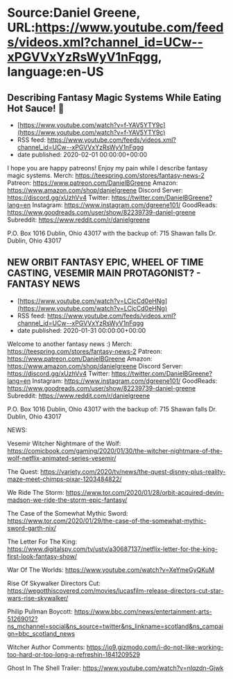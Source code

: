 # Source:Daniel Greene, URL:https://www.youtube.com/feeds/videos.xml?channel_id=UCw--xPGVVxYzRsWyV1nFqgg, language:en-US

## Describing Fantasy Magic Systems While Eating Hot Sauce! 🥵
 - [https://www.youtube.com/watch?v=f-YAV5YTY9c](https://www.youtube.com/watch?v=f-YAV5YTY9c)
 - RSS feed: https://www.youtube.com/feeds/videos.xml?channel_id=UCw--xPGVVxYzRsWyV1nFqgg
 - date published: 2020-02-01 00:00:00+00:00

I hope you are happy patreons! Enjoy my pain while I describe fantasy magic systems. 
Merch: https://teespring.com/stores/fantasy-news-2
Patreon: https://www.patreon.com/DanielBGreene
Amazon: https://www.amazon.com/shop/danielgreene
Discord Server: https://discord.gg/xUzhVv4
Twitter: https://twitter.com/DanielBGreene?lang=en
Instagram: https://www.instagram.com/dgreene101/
GoodReads: https://www.goodreads.com/user/show/82239739-daniel-greene
Subreddit: https://www.reddit.com/r/danielgreene
 
P.O. Box 1016 Dublin, Ohio 43017
with the backup of:
715 Shawan falls Dr. Dublin, Ohio 43017

## NEW ORBIT FANTASY EPIC, WHEEL OF TIME CASTING, VESEMIR MAIN PROTAGONIST? - FANTASY NEWS
 - [https://www.youtube.com/watch?v=LCjcCd0eHNg](https://www.youtube.com/watch?v=LCjcCd0eHNg)
 - RSS feed: https://www.youtube.com/feeds/videos.xml?channel_id=UCw--xPGVVxYzRsWyV1nFqgg
 - date published: 2020-01-31 00:00:00+00:00

Welcome to another fantasy news :) 
Merch: https://teespring.com/stores/fantasy-news-2
Patreon: https://www.patreon.com/DanielBGreene
Amazon: https://www.amazon.com/shop/danielgreene
Discord Server: https://discord.gg/xUzhVv4
Twitter: https://twitter.com/DanielBGreene?lang=en
Instagram: https://www.instagram.com/dgreene101/
GoodReads: https://www.goodreads.com/user/show/82239739-daniel-greene
Subreddit: https://www.reddit.com/r/danielgreene
 
P.O. Box 1016 Dublin, Ohio 43017
with the backup of:
715 Shawan falls Dr. Dublin, Ohio 43017

NEWS: 

Vesemir Witcher Nightmare of the Wolf: https://comicbook.com/gaming/2020/01/30/the-witcher-nightmare-of-the-wolf-netflix-animated-series-vesemir/

The Quest: https://variety.com/2020/tv/news/the-quest-disney-plus-reality-maze-meet-chimps-pixar-1203484822/

We Ride The Storm: https://www.tor.com/2020/01/28/orbit-acquired-devin-madson-we-ride-the-storm-epic-fantasy/

The Case of the Somewhat Mythic Sword: https://www.tor.com/2020/01/29/the-case-of-the-somewhat-mythic-sword-garth-nix/

The Letter For The King:  https://www.digitalspy.com/tv/ustv/a30687137/netflix-letter-for-the-king-first-look-fantasy-show/

War Of The Worlds: https://www.youtube.com/watch?v=XeYmeGyQKuM

Rise Of Skywalker Directors Cut: https://wegotthiscovered.com/movies/lucasfilm-release-directors-cut-star-wars-rise-skywalker/

Philip Pullman Boycott: https://www.bbc.com/news/entertainment-arts-51269012?ns_mchannel=social&ns_source=twitter&ns_linkname=scotland&ns_campaign=bbc_scotland_news

Witcher Author Comments: https://io9.gizmodo.com/i-do-not-like-working-too-hard-or-too-long-a-refreshin-1841209529

Ghost In The Shell Trailer: https://www.youtube.com/watch?v=nIqzdn-Gjwk

